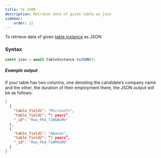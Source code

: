 ```yaml
---
title: to JSON
description: Retrieve data of given table as json
sidebar:
    order: 12
---
```


To retrieve data of given [table instance](/lcnc-sdk-js/form/gettable/) as JSON

### Syntax

```js
const json = await tableInstance.toJSON();
```

##### Example output

If your table has two columns, one denoting the candidate’s company name and the other, the duration of their employment there, the JSON output will be as follows:

```json
[
  {
    "table_field1": "Microsoft",
    "table_field2": “2 years”,
    "_id": "Row_Pk4_T1WGWuMe"
  },
  {
    "table_field1": "Amazon",
    "table_field2": “3 years”,
    "_id": "Row_Pk4_T1WMXuMd"
  }
]

```
